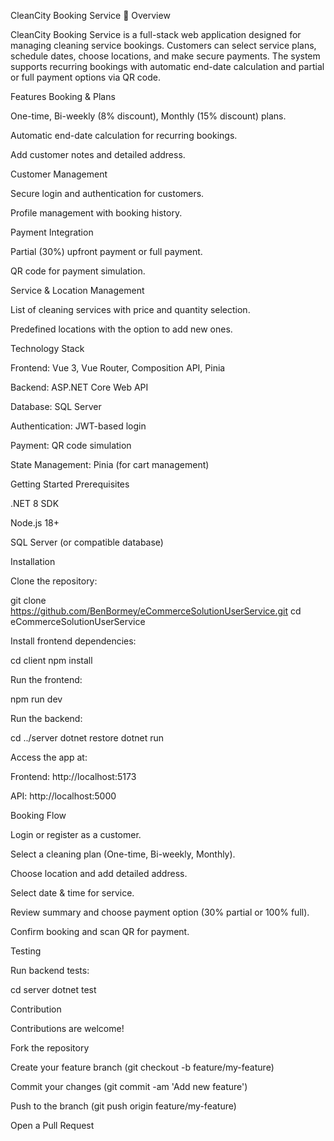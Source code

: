 CleanCity Booking Service 🧹
Overview

CleanCity Booking Service is a full-stack web application designed for managing cleaning service bookings. Customers can select service plans, schedule dates, choose locations, and make secure payments. The system supports recurring bookings with automatic end-date calculation and partial or full payment options via QR code.

Features
Booking & Plans

One-time, Bi-weekly (8% discount), Monthly (15% discount) plans.

Automatic end-date calculation for recurring bookings.

Add customer notes and detailed address.

Customer Management

Secure login and authentication for customers.

Profile management with booking history.

Payment Integration

Partial (30%) upfront payment or full payment.

QR code for payment simulation.

Service & Location Management

List of cleaning services with price and quantity selection.

Predefined locations with the option to add new ones.

Technology Stack

Frontend: Vue 3, Vue Router, Composition API, Pinia

Backend: ASP.NET Core Web API

Database: SQL Server

Authentication: JWT-based login

Payment: QR code simulation

State Management: Pinia (for cart management)

Getting Started
Prerequisites

.NET 8 SDK

Node.js 18+

SQL Server (or compatible database)

Installation

Clone the repository:

git clone https://github.com/BenBormey/eCommerceSolutionUserService.git
cd eCommerceSolutionUserService


Install frontend dependencies:

cd client
npm install


Run the frontend:

npm run dev


Run the backend:

cd ../server
dotnet restore
dotnet run


Access the app at:

Frontend: http://localhost:5173

API: http://localhost:5000

Booking Flow

Login or register as a customer.

Select a cleaning plan (One-time, Bi-weekly, Monthly).

Choose location and add detailed address.

Select date & time for service.

Review summary and choose payment option (30% partial or 100% full).

Confirm booking and scan QR for payment.

Testing

Run backend tests:

cd server
dotnet test

Contribution

Contributions are welcome!

Fork the repository

Create your feature branch (git checkout -b feature/my-feature)

Commit your changes (git commit -am 'Add new feature')

Push to the branch (git push origin feature/my-feature)

Open a Pull Request
